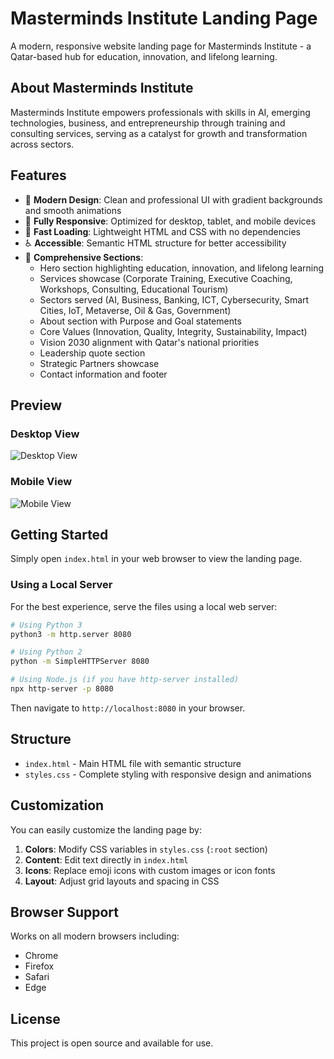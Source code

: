# Masterminds Institute Landing Page

A modern, responsive website landing page for Masterminds Institute - a Qatar-based hub for education, innovation, and lifelong learning.

## About Masterminds Institute

Masterminds Institute empowers professionals with skills in AI, emerging technologies, business, and entrepreneurship through training and consulting services, serving as a catalyst for growth and transformation across sectors.

## Features

- 🎨 **Modern Design**: Clean and professional UI with gradient backgrounds and smooth animations
- 📱 **Fully Responsive**: Optimized for desktop, tablet, and mobile devices
- 🚀 **Fast Loading**: Lightweight HTML and CSS with no dependencies
- ♿ **Accessible**: Semantic HTML structure for better accessibility
- 🎯 **Comprehensive Sections**:
  - Hero section highlighting education, innovation, and lifelong learning
  - Services showcase (Corporate Training, Executive Coaching, Workshops, Consulting, Educational Tourism)
  - Sectors served (AI, Business, Banking, ICT, Cybersecurity, Smart Cities, IoT, Metaverse, Oil & Gas, Government)
  - About section with Purpose and Goal statements
  - Core Values (Innovation, Quality, Integrity, Sustainability, Impact)
  - Vision 2030 alignment with Qatar's national priorities
  - Leadership quote section
  - Strategic Partners showcase
  - Contact information and footer

## Preview

### Desktop View
![Desktop View](https://github.com/user-attachments/assets/bb5b887a-903c-469a-bd19-72d1095857cb)

### Mobile View
![Mobile View](https://github.com/user-attachments/assets/913341c9-3f45-4259-9b1e-76524f1091f9)

## Getting Started

Simply open `index.html` in your web browser to view the landing page.

### Using a Local Server

For the best experience, serve the files using a local web server:

```bash
# Using Python 3
python3 -m http.server 8080

# Using Python 2
python -m SimpleHTTPServer 8080

# Using Node.js (if you have http-server installed)
npx http-server -p 8080
```

Then navigate to `http://localhost:8080` in your browser.

## Structure

- `index.html` - Main HTML file with semantic structure
- `styles.css` - Complete styling with responsive design and animations

## Customization

You can easily customize the landing page by:

1. **Colors**: Modify CSS variables in `styles.css` (`:root` section)
2. **Content**: Edit text directly in `index.html`
3. **Icons**: Replace emoji icons with custom images or icon fonts
4. **Layout**: Adjust grid layouts and spacing in CSS

## Browser Support

Works on all modern browsers including:
- Chrome
- Firefox
- Safari
- Edge

## License

This project is open source and available for use.